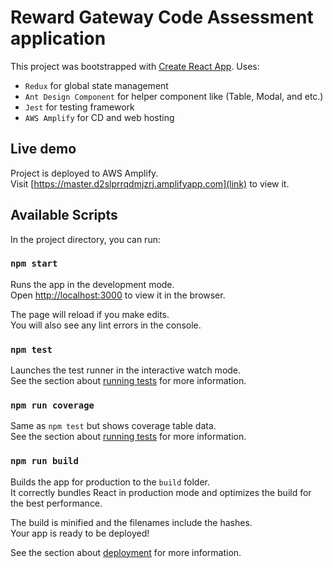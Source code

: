 # Reward Gateway Code Assessment application

This project was bootstrapped with [Create React App](https://github.com/facebook/create-react-app).
Uses:
- `Redux` for global state management
- `Ant Design Component` for helper component like (Table, Modal, and etc.)
- `Jest` for testing framework
- `AWS Amplify` for CD and web hosting

## Live demo

Project is deployed to AWS Amplify. <br>
Visit [https://master.d2slprrqdmjzrj.amplifyapp.com](link) to view it.

## Available Scripts

In the project directory, you can run:

### `npm start`

Runs the app in the development mode.\
Open [http://localhost:3000](http://localhost:3000) to view it in the browser.

The page will reload if you make edits.\
You will also see any lint errors in the console.

### `npm test`

Launches the test runner in the interactive watch mode.\
See the section about [running tests](https://facebook.github.io/create-react-app/docs/running-tests) for more information.


### `npm run coverage`

Same as `npm test` but shows coverage table data.\
See the section about [running tests](https://facebook.github.io/create-react-app/docs/running-tests) for more information.


### `npm run build`

Builds the app for production to the `build` folder.\
It correctly bundles React in production mode and optimizes the build for the best performance.

The build is minified and the filenames include the hashes.\
Your app is ready to be deployed!

See the section about [deployment](https://facebook.github.io/create-react-app/docs/deployment) for more information.

